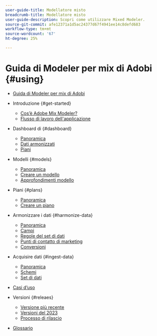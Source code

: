 ```yaml
---
user-guide-title: Modellatore misto
breadcrumb-title: Modellatore misto
user-guide-description: Scopri come utilizzare Mixed Modeler.
source-git-commit: afe12371a1d5ac24377d67f4941ee14c8defd683
workflow-type: tm+mt
source-wordcount: '67'
ht-degree: 25%

---
```



# Guida di Modeler per mix di Adobi {#using}

+ [Guida di Modeler per mix di Adobi](overview.md)

+ Introduzione {#get-started}
   + [Cos’è Adobe Mix Modeler?](get-started/about.md)
   + [Flusso di lavoro dell&#39;applicazione](get-started/workflow.md)

+ Dashboard di {#dashboard}
   + [Panoramica](dashboard/overview.md)
   + [Dati armonizzati](dashboard/harmonized-data.md)
   + [Piani](dashboard/plans.md)

+ Modelli {#models}
   + [Panoramica](models/overview.md)
   + [Creare un modello](models/create.md)
   + [Approfondimenti modello](models/insights.md)

+ Piani {#plans}
   + [Panoramica](plans/overview.md)
   + [Creare un piano](plans/create.md)

+ Armonizzare i dati {#harmonize-data}
   + [Panoramica](harmonize-data/overview.md)
   + [Campi](harmonize-data/fields.md)
   + [Regole del set di dati](harmonize-data/dataset-rules.md)
   + [Punti di contatto di marketing](harmonize-data/marketing-touchpoints.md)
   + [Conversioni](harmonize-data/conversions.md)

+ Acquisire dati {#ingest-data}
   + [Panoramica](ingest-data/overview.md)
   + [Schemi](ingest-data/schemas.md)
   + [Set di dati](ingest-data/datasets.md)

+ [Casi d’uso](use-cases.md)


<!-- Admin integration with AEP not part of first release

+ Administration {#administration}
  + [Overview](administration/overview.md)
  + [Policies](administration/policies.md)
  + [Audits](administration/audits.md)
  
-->


+ Versioni {#releaes}
   + [Versione più recente](releases/latest.md)
   + [Versioni del 2023](releases/2023.md)
   + [Processo di rilascio](releases/releases.md)

+ [Glossario](glossary.md)

